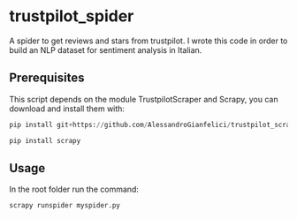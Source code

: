 # trustpilot_spider
A spider to get reviews and stars from trustpilot. I wrote this code in order to build an NLP dataset for sentiment analysis in Italian.

## Prerequisites

This script depends on the module TrustpilotScraper and Scrapy, you can download and install them with:

```python
pip install git+https://github.com/AlessandroGianfelici/trustpilot_scraper.git

pip install scrapy
```

## Usage 

In the root folder run the command:

```python
scrapy runspider myspider.py
```


